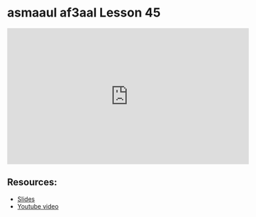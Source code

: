 # asmaaul af3aal Lesson 45
                
<iframe width="560" height="315" src="https://www.youtube-nocookie.com/embed/H8Ai-Radars&t=0s?start=0" frameborder="0" allow="accelerometer; autoplay; encrypted-media; gyroscope; picture-in-picture" allowfullscreen="allowfullscreen">
</iframe><BR>

## Resources:
- [Slides](https://github.com/arshare/resources_balagha_pdfs)
- [Youtube video](https://www.youtube.com/watch?v=H8Ai-Radars&list=PLzn0qdi6JpdtdAyaM2yvvY1Yk9i4EpLHD&index=107&t=0s)

